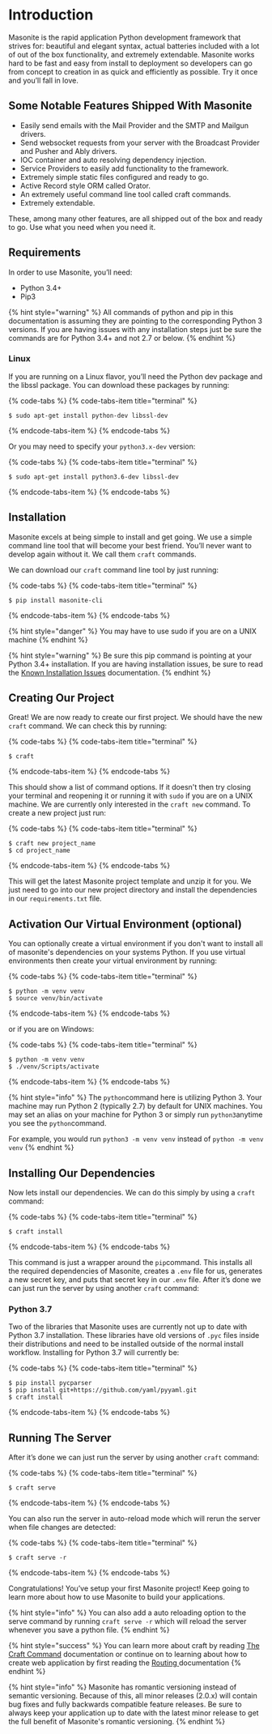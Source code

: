 # Introduction

Masonite is the rapid application Python development framework that strives for: beautiful and elegant syntax, actual batteries included with a lot of out of the box functionality, and extremely extendable. Masonite works hard to be fast and easy from install to deployment so developers can go from concept to creation in as quick and efficiently as possible. Try it once and you’ll fall in love.

## Some Notable Features Shipped With Masonite

* Easily send emails with the Mail Provider and the SMTP and Mailgun drivers.
* Send websocket requests from your server with the Broadcast Provider and Pusher and Ably drivers.
* IOC container and auto resolving dependency injection.
* Service Providers to easily add functionality to the framework.
* Extremely simple static files configured and ready to go.
* Active Record style ORM called Orator.
* An extremely useful command line tool called craft commands.
* Extremely extendable.

These, among many other features, are all shipped out of the box and ready to go. Use what you need when you need it.

## Requirements

In order to use Masonite, you’ll need:

* Python 3.4+
* Pip3

{% hint style="warning" %}
All commands of python and pip in this documentation is assuming they are pointing to the corresponding Python 3 versions. If you are having issues with any installation steps just be sure the commands are for Python 3.4+ and not 2.7 or below.
{% endhint %}

### Linux

If you are running on a Linux flavor, you’ll need the Python dev package and the libssl package. You can download these packages by running:

{% code-tabs %}
{% code-tabs-item title="terminal" %}
```text
$ sudo apt-get install python-dev libssl-dev
```
{% endcode-tabs-item %}
{% endcode-tabs %}

Or you may need to specify your `python3.x-dev` version:

{% code-tabs %}
{% code-tabs-item title="terminal" %}
```text
$ sudo apt-get install python3.6-dev libssl-dev
```
{% endcode-tabs-item %}
{% endcode-tabs %}

## Installation

Masonite excels at being simple to install and get going. We use a simple command line tool that will become your best friend. You’ll never want to develop again without it. We call them `craft` commands.

We can download our `craft` command line tool by just running:

{% code-tabs %}
{% code-tabs-item title="terminal" %}
```text
$ pip install masonite-cli
```
{% endcode-tabs-item %}
{% endcode-tabs %}

{% hint style="danger" %}
You may have to use sudo if you are on a UNIX machine
{% endhint %}

{% hint style="warning" %}
Be sure this pip command is pointing at your Python 3.4+ installation. If you are having installation issues, be sure to read the [Known Installation Issues](prologue/known-installation-issues.md) documentation.
{% endhint %}

## Creating Our Project

Great! We are now ready to create our first project. We should have the new `craft` command. We can check this by running:

{% code-tabs %}
{% code-tabs-item title="terminal" %}
```text
$ craft
```
{% endcode-tabs-item %}
{% endcode-tabs %}

This should show a list of command options. If it doesn't then try closing your terminal and reopening it or running it with `sudo` if you are on a UNIX machine. We are currently only interested in the `craft new` command. To create a new project just run:

{% code-tabs %}
{% code-tabs-item title="terminal" %}
```text
$ craft new project_name
$ cd project_name
```
{% endcode-tabs-item %}
{% endcode-tabs %}

This will get the latest Masonite project template and unzip it for you. We just need to go into our new project directory and install the dependencies in our `requirements.txt` file.

## Activation Our Virtual Environment \(optional\)

You can optionally create a virtual environment if you don't want to install all of masonite's dependencies on your systems Python. If you use virtual environments then create your virtual environment by running:

{% code-tabs %}
{% code-tabs-item title="terminal" %}
```text
$ python -m venv venv
$ source venv/bin/activate
```
{% endcode-tabs-item %}
{% endcode-tabs %}

or if you are on Windows:

{% code-tabs %}
{% code-tabs-item title="terminal" %}
```text
$ python -m venv venv
$ ./venv/Scripts/activate
```
{% endcode-tabs-item %}
{% endcode-tabs %}

{% hint style="info" %}
The `python`command here is utilizing Python 3. Your machine may run Python 2 \(typically 2.7\) by default for UNIX machines. You may set an alias on your machine for Python 3 or simply run `python3`anytime you see the `python`command.

For example, you would run `python3 -m venv venv` instead of `python -m venv venv`
{% endhint %}

## Installing Our Dependencies

Now lets install our dependencies. We can do this simply by using a `craft` command:

{% code-tabs %}
{% code-tabs-item title="terminal" %}
```text
$ craft install
```
{% endcode-tabs-item %}
{% endcode-tabs %}

This command is just a wrapper around the `pip`command. This installs all the required dependencies of Masonite, creates a `.env` file for us, generates a new secret key, and puts that secret key in our `.env` file. After it’s done we can just run the server by using another `craft` command:

### Python 3.7

Two of the libraries that Masonite uses are currently not up to date with Python 3.7 installation. These libraries have old versions of `.pyc` files inside their distributions and need to be installed outside of the normal install workflow. Installing for Python 3.7 will currently be:

{% code-tabs %}
{% code-tabs-item title="terminal" %}
```text
$ pip install pycparser
$ pip install git+https://github.com/yaml/pyyaml.git
$ craft install
```
{% endcode-tabs-item %}
{% endcode-tabs %}

## Running The Server

After it’s done we can just run the server by using another `craft` command:

{% code-tabs %}
{% code-tabs-item title="terminal" %}
```text
$ craft serve
```
{% endcode-tabs-item %}
{% endcode-tabs %}

You can also run the server in auto-reload mode which will rerun the server when file changes are detected:

{% code-tabs %}
{% code-tabs-item title="terminal" %}
```text
$ craft serve -r
```
{% endcode-tabs-item %}
{% endcode-tabs %}

Congratulations! You’ve setup your first Masonite project! Keep going to learn more about how to use Masonite to build your applications.

{% hint style="info" %}
You can also add a auto reloading option to the serve command by running `craft serve -r` which will reload the server whenever you save a python file.
{% endhint %}

{% hint style="success" %}
You can learn more about craft by reading [The Craft Command](https://github.com/MasoniteFramework/docs/tree/ba9d9f8ac3e41d58b9d92d951f92c898fb16a2a4/the-craft-command.md) documentation or continue on to learning about how to create web application by first reading the [Routing ](the-basics/routing.md)documentation
{% endhint %}

{% hint style="info" %}
Masonite has romantic versioning instead of semantic versioning. Because of this, all minor releases \(2.0.x\) will contain bug fixes and fully backwards compatible feature releases. Be sure to always keep your application up to date with the latest minor release to get the full benefit of Masonite's romantic versioning.
{% endhint %}

